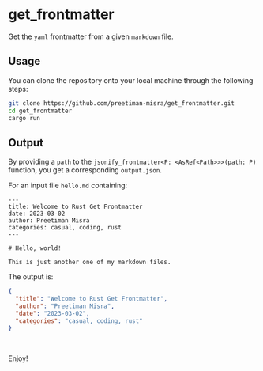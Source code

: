 # get_frontmatter

Get the `yaml` frontmatter from a given `markdown` file.

## Usage

You can clone the repository onto your local machine through the following steps:

```zsh
git clone https://github.com/preetiman-misra/get_frontmatter.git
cd get_frontmatter
cargo run
```

## Output

By providing a `path` to the `jsonify_frontmatter<P: <AsRef<Path>>>(path: P)` function, you get
a corresponding `output.json`.

For an input file `hello.md` containing:

```commonmark
---
title: Welcome to Rust Get Frontmatter
date: 2023-03-02
author: Preetiman Misra
categories: casual, coding, rust
---

# Hello, world!

This is just another one of my markdown files.
```

The output is:

```json
{
  "title": "Welcome to Rust Get Frontmatter",
  "author": "Preetiman Misra",
  "date": "2023-03-02",
  "categories": "casual, coding, rust"
}
```

<br />

Enjoy!
